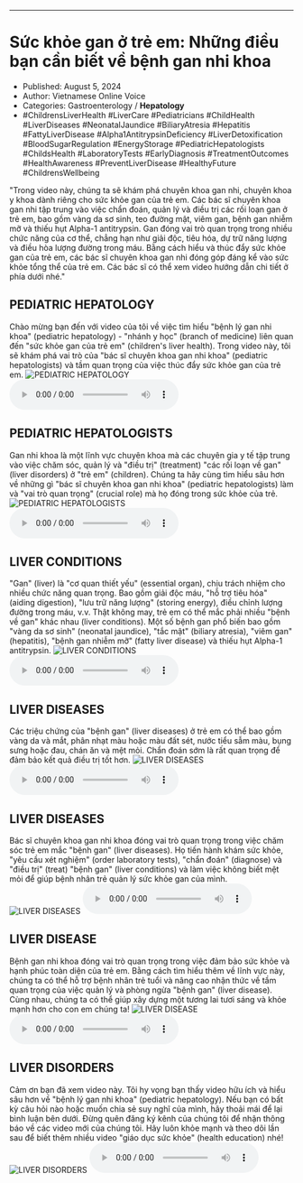 
---

# Sức khỏe gan ở trẻ em: Những điều bạn cần biết về bệnh gan nhi khoa

- Published: August 5, 2024
- Author: Vietnamese Online Voice
- Categories: Gastroenterology / **Hepatology**
- #ChildrensLiverHealth #LiverCare #Pediatricians #ChildHealth #LiverDiseases #NeonatalJaundice #BiliaryAtresia #Hepatitis #FattyLiverDisease #Alpha1AntitrypsinDeficiency #LiverDetoxification #BloodSugarRegulation #EnergyStorage #PediatricHepatologists #ChildsHealth #LaboratoryTests #EarlyDiagnosis #TreatmentOutcomes #HealthAwareness #PreventLiverDisease #HealthyFuture #ChildrensWellbeing

"Trong video này, chúng ta sẽ khám phá chuyên khoa gan nhi, chuyên khoa y khoa dành riêng cho sức khỏe gan của trẻ em. Các bác sĩ chuyên khoa gan nhi tập trung vào việc chẩn đoán, quản lý và điều trị các rối loạn gan ở trẻ em, bao gồm vàng da sơ sinh, teo đường mật, viêm gan, bệnh gan nhiễm mỡ và thiếu hụt Alpha-1 antitrypsin. Gan đóng vai trò quan trọng trong nhiều chức năng của cơ thể, chẳng hạn như giải độc, tiêu hóa, dự trữ năng lượng và điều hòa lượng đường trong máu. Bằng cách hiểu và thúc đẩy sức khỏe gan của trẻ em, các bác sĩ chuyên khoa gan nhi đóng góp đáng kể vào sức khỏe tổng thể của trẻ em. Các bác sĩ có thể xem video hướng dẫn chi tiết ở phía dưới nhé."


## PEDIATRIC HEPATOLOGY

Chào mừng bạn đến với video của tôi về việc tìm hiểu "bệnh lý gan nhi khoa" (pediatric hepatology) - "nhánh y học" (branch of medicine) liên quan đến "sức khỏe gan của trẻ em" (children's liver health). Trong video này, tôi sẽ khám phá vai trò của "bác sĩ chuyên khoa gan nhi khoa" (pediatric hepatologists) và tầm quan trọng của việc thúc đẩy sức khỏe gan của trẻ em.
![PEDIATRIC HEPATOLOGY](https://http-archiver-apis-production-80.schnworks.com/storage/images/transitions/2024-08-05/transition-17751166139-Montserrat-SemiBold-1A237E.jpg)
<audio controls>
    <source src="https://http-archiver-apis-production-80.schnworks.com/storage/storage/audio/file-21057242070.mp3" type="audio/mpeg">
</audio>



## PEDIATRIC HEPATOLOGISTS

Gan nhi khoa là một lĩnh vực chuyên khoa mà các chuyên gia y tế tập trung vào việc chăm sóc, quản lý và "điều trị" (treatment) "các rối loạn về gan" (liver disorders) ở "trẻ em" (children). Chúng ta hãy cùng tìm hiểu sâu hơn về những gì "bác sĩ chuyên khoa gan nhi khoa" (pediatric hepatologists) làm và "vai trò quan trọng" (crucial role) mà họ đóng trong sức khỏe của trẻ.
![PEDIATRIC HEPATOLOGISTS](https://http-archiver-apis-production-80.schnworks.com/storage/images/transitions/2024-08-05/transition--22284621096-Montserrat-Medium-880E4F.jpg)
<audio controls>
    <source src="https://http-archiver-apis-production-80.schnworks.com/storage/storage/audio/file-14562210102.mp3" type="audio/mpeg">
</audio>



## LIVER CONDITIONS

"Gan" (liver) là "cơ quan thiết yếu" (essential organ), chịu trách nhiệm cho nhiều chức năng quan trọng. Bao gồm giải độc máu, "hỗ trợ tiêu hóa" (aiding digestion), "lưu trữ năng lượng" (storing energy), điều chỉnh lượng đường trong máu, v.v. Thật không may, trẻ em có thể mắc phải nhiều "bệnh về gan" khác nhau (liver conditions). Một số bệnh gan phổ biến bao gồm "vàng da sơ sinh" (neonatal jaundice), "tắc mật" (biliary atresia), "viêm gan" (hepatitis), "bệnh gan nhiễm mỡ" (fatty liver disease) và thiếu hụt Alpha-1 antitrypsin.
![LIVER CONDITIONS](https://http-archiver-apis-production-80.schnworks.com/storage/images/transitions/2024-08-05/transition-14454877177-Montserrat-Black-004895.jpg)
<audio controls>
    <source src="https://http-archiver-apis-production-80.schnworks.com/storage/storage/audio/file-10972277816.mp3" type="audio/mpeg">
</audio>



## LIVER DISEASES

Các triệu chứng của "bệnh gan" (liver diseases) ở trẻ em có thể bao gồm vàng da và mắt, phân nhạt màu hoặc màu đất sét, nước tiểu sẫm màu, bụng sưng hoặc đau, chán ăn và mệt mỏi. Chẩn đoán sớm là rất quan trọng để đảm bảo kết quả điều trị tốt hơn.
![LIVER DISEASES](https://http-archiver-apis-production-80.schnworks.com/storage/images/transitions/2024-08-05/transition-22970186102-Montserrat-Medium-512DA8.jpg)
<audio controls>
    <source src="https://http-archiver-apis-production-80.schnworks.com/storage/storage/audio/file-5826083213.mp3" type="audio/mpeg">
</audio>



## LIVER DISEASES

Bác sĩ chuyên khoa gan nhi khoa đóng vai trò quan trọng trong việc chăm sóc trẻ em mắc "bệnh gan" (liver diseases). Họ tiến hành khám sức khỏe, "yêu cầu xét nghiệm" (order laboratory tests), "chẩn đoán" (diagnose) và "điều trị" (treat) "bệnh gan" (liver conditions) và làm việc không biết mệt mỏi để giúp bệnh nhân trẻ quản lý sức khỏe gan của mình.
![LIVER DISEASES](https://http-archiver-apis-production-80.schnworks.com/storage/images/transitions/2024-08-05/transition--2580388935-Montserrat-Black-673AB7.jpg)
<audio controls>
    <source src="https://http-archiver-apis-production-80.schnworks.com/storage/storage/audio/file-4674097289.mp3" type="audio/mpeg">
</audio>



## LIVER DISEASE

Bệnh gan nhi khoa đóng vai trò quan trọng trong việc đảm bảo sức khỏe và hạnh phúc toàn diện của trẻ em. Bằng cách tìm hiểu thêm về lĩnh vực này, chúng ta có thể hỗ trợ bệnh nhân trẻ tuổi và nâng cao nhận thức về tầm quan trọng của việc quản lý và phòng ngừa "bệnh gan" (liver disease). Cùng nhau, chúng ta có thể giúp xây dựng một tương lai tươi sáng và khỏe mạnh hơn cho con em chúng ta!
![LIVER DISEASE](https://http-archiver-apis-production-80.schnworks.com/storage/images/transitions/2024-08-05/transition--33930729920-Montserrat-ExtraBold-880E4F.jpg)
<audio controls>
    <source src="https://http-archiver-apis-production-80.schnworks.com/storage/storage/audio/file-7497592328.mp3" type="audio/mpeg">
</audio>



## LIVER DISORDERS

Cảm ơn bạn đã xem video này. Tôi hy vọng bạn thấy video hữu ích và hiểu sâu hơn về "bệnh lý gan nhi khoa" (pediatric hepatology). Nếu bạn có bất kỳ câu hỏi nào hoặc muốn chia sẻ suy nghĩ của mình, hãy thoải mái để lại bình luận bên dưới. Đừng quên đăng ký kênh của chúng tôi để nhận thông báo về các video mới của chúng tôi. Hãy luôn khỏe mạnh và theo dõi lần sau để biết thêm nhiều video "giáo dục sức khỏe" (health education) nhé!
![LIVER DISORDERS](https://http-archiver-apis-production-80.schnworks.com/storage/images/transitions/2024-08-05/transition-43560749565-Montserrat-ExtraBold-673AB7.jpg)
<audio controls>
    <source src="https://http-archiver-apis-production-80.schnworks.com/storage/storage/audio/file-22310565003.mp3" type="audio/mpeg">
</audio>

